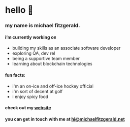 # hello 👋

### my name is michael fitzgerald.

#### i’m currently working on

  - building my skills as an associate software developer
  - exploring QA, dev rel
  - being a supportive team member
  - learning about blockchain technologies

#### fun facts:

- i'm an on-ice and off-ice hockey official
- i'm sort of decent at golf
- i enjoy spicy food

#### check out my [website](https://michaelfitzgerald.net "my little corner of the web")

#### you can get in touch with me at <hi@michaelfitzgerald.net>
